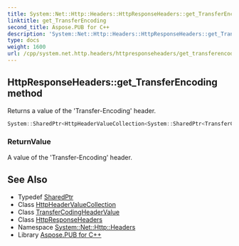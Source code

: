 ```yaml
---
title: System::Net::Http::Headers::HttpResponseHeaders::get_TransferEncoding method
linktitle: get_TransferEncoding
second_title: Aspose.PUB for C++
description: 'System::Net::Http::Headers::HttpResponseHeaders::get_TransferEncoding method. Returns a value of the ''Transfer-Encoding'' header in C++.'
type: docs
weight: 1600
url: /cpp/system.net.http.headers/httpresponseheaders/get_transferencoding/
---
```

## HttpResponseHeaders::get_TransferEncoding method


Returns a value of the 'Transfer-Encoding' header.

```cpp
System::SharedPtr<HttpHeaderValueCollection<System::SharedPtr<TransferCodingHeaderValue>>> System::Net::Http::Headers::HttpResponseHeaders::get_TransferEncoding()
```


### ReturnValue

A value of the 'Transfer-Encoding' header.

## See Also

* Typedef [SharedPtr](../../../system/sharedptr/)
* Class [HttpHeaderValueCollection](../../httpheadervaluecollection/)
* Class [TransferCodingHeaderValue](../../transfercodingheadervalue/)
* Class [HttpResponseHeaders](../)
* Namespace [System::Net::Http::Headers](../../)
* Library [Aspose.PUB for C++](../../../)
